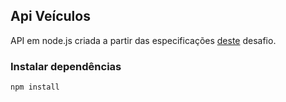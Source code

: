 ## Api Veículos

API em node.js criada a partir das especificações [deste](https://github.com/TExTecnologia/teste-fullstack) desafio.


### Instalar dependências

`npm install`